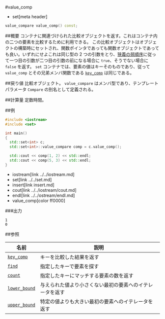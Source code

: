 #value_comp
* set[meta header]

```cpp
value_compare value_comp() const;
```

##概要
コンテナに関連づけられた比較オブジェクトを返す。これはコンテナ内の二つの要素を比較するために利用できる。 
この比較オブジェクトはオブジェクトの構築時にセットされ、関数ポインタであっても関数オブジェクトであっても良い。いずれにせよこれは同じ型の 2 つの引数をとり、[狭義の弱順序](/reference/algorithm.md#strict-weak-ordering)に従って一つ目の引数が二つ目の引数の前になる場合に `true`、そうでない場合に `false` を返す。 
`set` コンテナでは、要素の値はキーそのものであり、従って `value_comp` とその兄弟メンバ関数である [`key_comp`](key_comp.md) は同じである。


##戻り値
比較オブジェクト。 
`value_compare` はメンバ型であり、テンプレートパラメータ `Compare` の別名として定義される。


##計算量
定数時間。


##例
```cpp
#include <iostream>
#include <set>

int main()
{
  std::set<int> c;
  std::set<int>::value_compare comp = c.value_comp();

  std::cout << comp(1, 2) << std::endl;
  std::cout << comp(5, 3) << std::endl;
}
```
* iostream[link ../../iostream.md]
* set[link ../../set.md]
* insert[link insert.md]
* cout[link ../../iostream/cout.md]
* endl[link ../../ostream/endl.md]
* value_comp[color ff0000]

###出力
```
1
0
```

##参照

| 名前                              | 説明                                                     |
|-----------------------------------|----------------------------------------------------------|
| [`key_comp`](./key_comp.md)       | キーを比較した結果を返す                                 |
| [`find`](./find.md)               | 指定したキーで要素を探す                                 |
| [`count`](./count.md)             | 指定したキーにマッチする要素の数を返す                   |
| [`lower_bound`](./lower_bound.md) | 与えられた値より小さくない最初の要素へのイテレータを返す |
| [`upper_bound`](./upper_bound.md) | 特定の値よりも大きい最初の要素へのイテレータを返す       |
